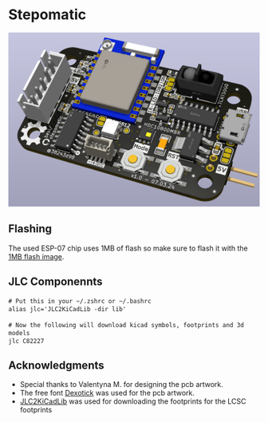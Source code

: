 # Stepomatic

![](stepomatic.png)

## Flashing

The used ESP-07 chip uses 1MB of flash so make sure to flash it with the [1MB flash image](https://micropython.org/download/ESP8266_GENERIC/).


## JLC Componennts

    # Put this in your ~/.zshrc or ~/.bashrc
    alias jlc='JLC2KiCadLib -dir lib'
    
    # Now the following will download kicad symbols, footprints and 3d models
    jlc C82227

## Acknowledgments

- Special thanks to Valentyna M. for designing the pcb artwork.
- The free font [Dexotick](https://www.behance.net/dhanstudio) was used for the pcb artwork.
- [JLC2KiCadLib](https://pypi.org/project/JLC2KiCadLib) was used for downloading the footprints for the LCSC footprints
